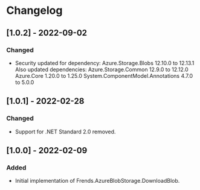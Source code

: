 # Changelog

## [1.0.2] - 2022-09-02
### Changed
- Security updated for dependency:
Azure.Storage.Blobs 12.10.0 to 12.13.1
Also updated dependencies:
Azure.Storage.Common 12.9.0 to 12.12.0
Azure.Core 1.20.0 to 1.25.0
System.ComponentModel.Annotations 4.7.0 to 5.0.0

## [1.0.1] - 2022-02-28
### Changed
- Support for .NET Standard 2.0 removed.

## [1.0.0] - 2022-02-09
### Added
- Initial implementation of Frends.AzureBlobStorage.DownloadBlob.
